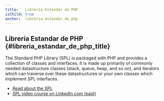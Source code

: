 ```yaml
---
title:   Librería Estandar de PHP
isChild: true
anchor:  libreria_estandar_de_php
---
```


## Librería Estandar de PHP {#libreria_estandar_de_php_title}

The Standard PHP Library (SPL) is packaged with PHP and provides a collection of classes and interfaces. It is made up
primarily of commonly needed datastructure classes (stack, queue, heap, and so on), and iterators which can traverse
over these datastructures or your own classes which implement SPL interfaces.

* [Read about the SPL][spl]
* [SPL video course on LinkedIn.com (paid)][linkedin]


[spl]: https://www.php.net/book.spl
[linkedin]: https://www.linkedin.com/learning/learning-the-standard-php-library?trk=lynda_redirect_learning
